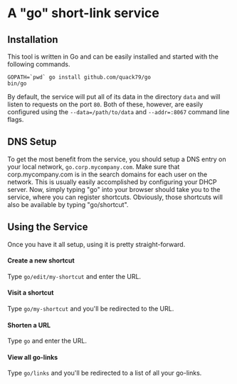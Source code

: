 # A "go" short-link service

## Installation
This tool is written in Go and can be easily installed  and started
with the following commands.

```
GOPATH=`pwd` go install github.com/quack79/go
bin/go
```

By default, the service will put all of its data in the directory `data` and will
listen to requests on the port `80`. Both of these, however, are easily configured
using the `--data=/path/to/data` and `--addr=:8067` command line flags.

## DNS Setup
To get the most benefit from the service, you should setup a DNS entry on your
local network, `go.corp.mycompany.com`. Make sure that corp.mycompany.com is in
the search domains for each user on the network. This is usually easily accomplished
by configuring your DHCP server. Now, simply typing "go" into your browser should
take you to the service, where you can register shortcuts. Obviously, those
shortcuts will also be available by typing "go/shortcut".

## Using the Service
Once you have it all setup, using it is pretty straight-forward.

#### Create a new shortcut
Type `go/edit/my-shortcut` and enter the URL.

#### Visit a shortcut
Type `go/my-shortcut` and you'll be redirected to the URL.

#### Shorten a URL
Type `go` and enter the URL.

#### View all go-links
Type `go/links` and you'll be redirected to a list of all your go-links.
